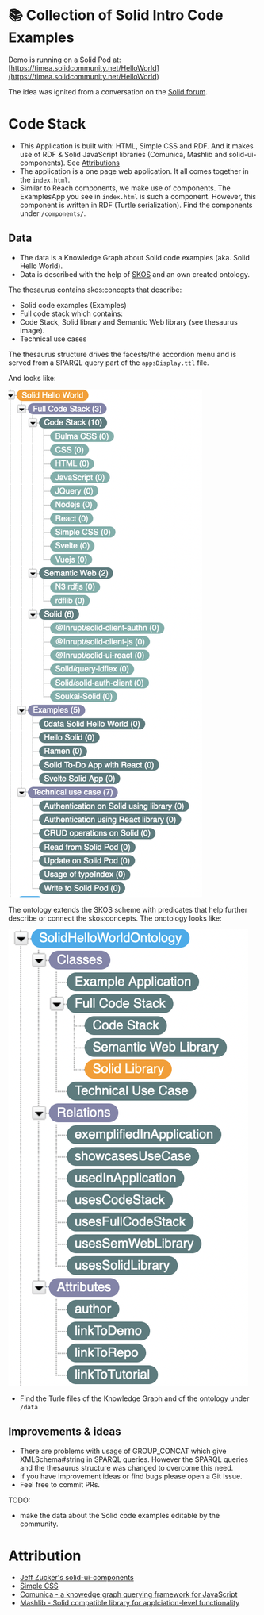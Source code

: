 # 📚 Collection of Solid Intro Code Examples

Demo is running on a Solid Pod at: [https://timea.solidcommunity.net/HelloWorld](https://timea.solidcommunity.net/HelloWorld)

The idea was ignited from a conversation on the [Solid forum](https://forum.solidproject.org/t/yet-another-solid-hello-world/4883/38).

# Code Stack

* This Application is built with: HTML, Simple CSS and RDF. And it makes use of RDF & Solid JavaScript libraries (Comunica, Mashlib and solid-ui-components). See [Attributions](#Attribution)
* The application is a one page web application. It all comes together in the `index.html`. 
* Similar to Reach components, we make use of components. The ExamplesApp you see in `index.html` is such a component. However, this component is written in RDF (Turtle serialization). Find the components under `/components/`.

## Data

* The data is a Knowledge Graph about Solid code examples (aka. Solid Hello World). 
* Data is described with the help of [SKOS](https://www.w3.org/2004/02/skos/) and an own created ontology.

The thesaurus contains skos:concepts that describe:
* Solid code examples (Examples)
* Full code stack which contains:
* Code Stack, Solid library and Semantic Web library (see thesaurus image).
* Technical use cases

The thesaurus structure drives the facests/the accordion menu and is served from a SPARQL query part of the `appsDisplay.ttl` file. 

And looks like:

![Solid Hello Worlds SKOS Thesaurus](/docs/SolidHelloWorldsSKOSThesaurus.png)

The ontology extends the SKOS scheme with predicates that help further describe or connect the skos:concepts. The onotology looks like:

![Solid Hello Worlds ontology](/docs/SolidHelloWorldsOntology.png)

* Find the Turle files of the Knowledge Graph and of the ontology under `/data`

## Improvements & ideas

* There are problems with usage of GROUP_CONCAT which give XMLSchema#string in SPARQL queries. However the SPARQL queries and the thesaurus structure was changed to overcome this need.
* If you have improvement ideas or find bugs please open a Git Issue. 
* Feel free to commit PRs. 

TODO:
* make the data about the Solid code examples editable by the community.
 
# Attribution

* [Jeff Zucker's solid-ui-components](https://github.com/jeff-zucker/solid-ui-components)
* [Simple CSS](https://simplecss.org/)
* [Comunica - a knowedge graph querying framework for JavaScript](https://github.com/comunica/comunica)
* [Mashlib - Solid compatible library for applciation-level functionality](https://github.com/solid/mashlib)
